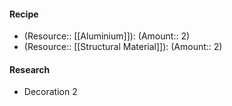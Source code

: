#### Recipe
- (Resource:: [[Aluminium]]): (Amount:: 2)
- (Resource:: [[Structural Material]]): (Amount:: 2)

#### Research
- Decoration 2
